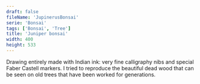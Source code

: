 ```yaml
---
draft: false
fileName: 'JupinerusBonsai'
serie: 'Bonsai'
tags: ['Bonsai', 'Tree']
title: 'Juniper bonsai'
width: 400
height: 533
---
```


Drawing entirely made with Indian ink: very fine calligraphy nibs and special Faber Castell markers. I tried to reproduce the beautiful dead wood that can be seen on old trees that have been worked for generations.

